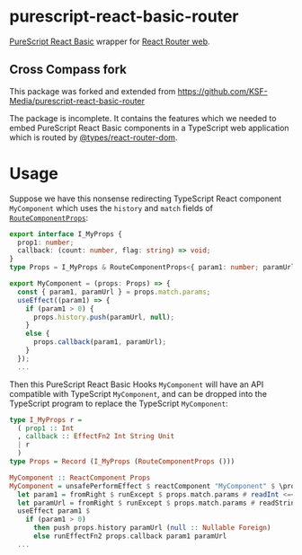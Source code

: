 # purescript-react-basic-router

[PureScript React Basic](https://pursuit.purescript.org/packages/purescript-react-basic/)
 wrapper for [React Router web](https://reactrouter.com/web/).

## Cross Compass fork

This package was forked and extended from https://github.com/KSF-Media/purescript-react-basic-router

The package is incomplete. It contains the features
which we needed to embed PureScript React Basic components in a TypeScript
web application which is routed by
[@types/react-router-dom](https://www.npmjs.com/package/@types/react-router-dom).


# Usage

Suppose we have this nonsense redirecting TypeScript React component `MyComponent` which
uses the `history` and `match` fields of
[`RouteComponentProps`](https://reactrouter.com/web/api/Route/route-props):

```typescript
export interface I_MyProps {
  prop1: number;
  callback: (count: number, flag: string) => void;
}
type Props = I_MyProps & RouteComponentProps<{ param1: number; paramUrl: string }>;

export MyComponent = (props: Props) => {
  const { param1, paramUrl } = props.match.params;
  useEffect((param1) => {
    if (param1 > 0) {
      props.history.push(paramUrl, null);
    }
    else {
      props.callback(param1, paramUrl);
    }
  });
  ...
```

Then this PureScript React Basic Hooks `MyComponent` will have an API
compatible with TypeScript `MyComponent`, and can be dropped
into the TypeScript program to replace the TypeScript `MyComponent`:

```purescript
type I_MyProps r =
  ( prop1 :: Int
  , callback :: EffectFn2 Int String Unit
  | r
  )
type Props = Record (I_MyProps (RouteComponentProps ()))

MyComponent :: ReactComponent Props
MyComponent = unsafePerformEffect $ reactComponent "MyComponent" $ \props -> React.do
  let param1 = fromRight $ runExcept $ props.match.params # readInt <=< readProp "param1"
  let paramUrl = fromRight $ runExcept $ props.match.params # readString <=< readProp "paramUrl"
  useEffect param1 $
    if (param1 > 0)
      then push props.history paramUrl (null :: Nullable Foreign)
      else runEffectFn2 props.callback param1 paramUrl
  ...
```
